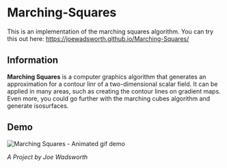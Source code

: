 # Marching-Squares
This is an implementation of the marching squares algorithm. You can try this out here: https://joewadsworth.github.io/Marching-Squares/

## Information
__Marching Squares__ is a computer graphics algorithm that generates an approximation for a contour linr of a two-dimensional scalar field. It can be applied in many areas, such as creating the contour lines on gradient maps. Even more, you could go further with the marching cubes algorithm and generate isosurfaces.

## Demo
![Marching Squares - Animated gif demo](demo/Marching-Squares-Demo.gif)

*A Project by Joe Wadsworth*
